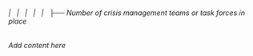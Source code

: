 ###### |   |   |   |   |   ├── Number of crisis management teams or task forces in place

*Add content here*
